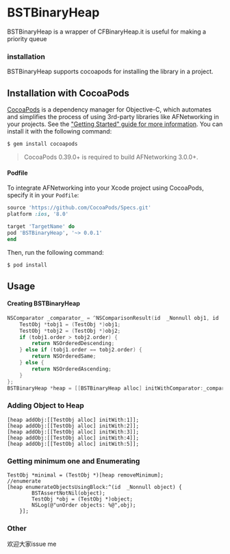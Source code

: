 # BSTBinaryHeap
BSTBinaryHeap is a wrapper of CFBinaryHeap.it is useful for making a priority queue

### installation
BSTBinaryHeap supports cocoapods for installing the library in a project.
## Installation with CocoaPods

[CocoaPods](http://cocoapods.org) is a dependency manager for Objective-C, which automates and simplifies the process of using 3rd-party libraries like AFNetworking in your projects. See the ["Getting Started" guide for more information](https://github.com/AFNetworking/AFNetworking/wiki/Getting-Started-with-AFNetworking). You can install it with the following command:

```bash
$ gem install cocoapods
```

> CocoaPods 0.39.0+ is required to build AFNetworking 3.0.0+.

#### Podfile

To integrate AFNetworking into your Xcode project using CocoaPods, specify it in your `Podfile`:

```ruby
source 'https://github.com/CocoaPods/Specs.git'
platform :ios, '8.0'

target 'TargetName' do
pod 'BSTBinaryHeap', '~> 0.0.1'
end
```
Then, run the following command:

```bash
$ pod install
```
## Usage
#### Creating BSTBinaryHeap
```objective-c
NSComparator _comparator_ = ^NSComparisonResult(id  _Nonnull obj1, id  _Nonnull obj2) {
    TestObj *tobj1 = (TestObj *)obj1;
    TestObj *tobj2 = (TestObj *)obj2;
    if (tobj1.order > tobj2.order) {
        return NSOrderedDescending;
    } else if (tobj1.order == tobj2.order) {
        return NSOrderedSame;
    } else {
        return NSOrderedAscending;
    }
};
BSTBinaryHeap *heap = [[BSTBinaryHeap alloc] initWithComparator:_comparator_ andCapacity:10];
```
### Adding Object to Heap
```
[heap addObj:[[TestObj alloc] initWith:1]];
[heap addObj:[[TestObj alloc] initWith:2]];
[heap addObj:[[TestObj alloc] initWith:3]];
[heap addObj:[[TestObj alloc] initWith:4]];
[heap addObj:[[TestObj alloc] initWith:5]];
```
### Getting minimum one and Enumerating
```
TestObj *minimal = (TestObj *)[heap removeMinimum];
//enumerate
[heap enumerateObjectsUsingBlock:^(id  _Nonnull object) {
        BSTAssertNotNil(object);
        TestObj *obj = (TestObj *)object;
        NSLog(@"unOrder objects: %@",obj);
    }];
```
### Other
欢迎大家issue me
